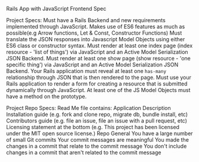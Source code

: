 Rails App with JavaScript Frontend Spec

Project Specs:
    Must have a Rails Backend and new requirements implemented through JavaScript.
    Makes use of ES6 features as much as possible(e.g Arrow functions, Let & Const, Constructor Functions)
    Must translate the JSON responses into Javascript Model Objects using either ES6 class or constructor syntax. 
    Must render at least one index page (index resource - 'list of things') via JavaScript and an Active Model Serialization JSON Backend.
    Must render at least one show page (show resource - 'one specific thing') via JavaScript and an Active Model Serialization JSON Backend.
    Your Rails application must reveal at least one `has-many` relationship through JSON that is then rendered to the page.
    Must use your Rails application to render a form for creating a resource that is submitted dynamically through JavaScript.
    At least one of the JS Model Objects must have a method on the prototype.

Project Repo Specs:
    Read Me file contains:
        Application Description
        Installation guide (e.g. fork and clone repo, migrate db, bundle install, etc)
        Contributors guide (e.g. file an issue, file an issue with a pull request, etc)
        Licensing statement at the bottom (e.g. This project has been licensed under the MIT open source license.)
    Repo General
        You have a large number of small Git commits
        Your commit messages are meaningful
        You made the changes in a commit that relate to the commit message
        You don't include changes in a commit that aren't related to the commit message
